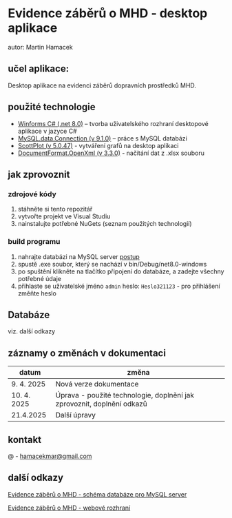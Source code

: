 # Evidence záběrů o MHD - desktop aplikace

autor: Martin Hamacek

## učel aplikace: 
Desktop aplikace na evidenci záběrů dopravních prostředků MHD. 

## použité technologie

- [Winforms C# (.net 8.0)](https://learn.microsoft.com/en-us/dotnet/desktop/winforms/?view=netdesktop-8.0) – tvorba uživatelského rozhraní desktopové aplikace v jazyce C#
- [MySQL.data.Connection (v 9.1.0)](https://www.nuget.org/packages/MySql.Data/9.1.0#show-readme-container) – práce s MySQL databázi 
- [ScottPlot (v 5.0.47)](https://scottplot.net/) - vytváření grafů na desktop aplikaci
- [DocumentFormat.OpenXml (v 3.3.0)](https://www.nuget.org/packages/documentformat.openxml) - načítání dat z .xlsx souboru

## jak zprovoznit

### zdrojové kódy
1. stáhněte si tento repozitář
2. vytvořte projekt ve Visual Studiu
3. nainstalujte potřebné NuGets (seznam použitých technologií)

### build programu

1. nahrajte databázi na MySQL server [postup](https://github.com/Martin-Hamacek-05/mysql_ev_clip_about_p_transport)
2. spustě .exe soubor, který se nachází v bin/Debug/net8.0-windows
3. po spuštění klikněte na tlačítko připojení do databáze, a zadejte všechny potřebné údaje
4. přihlaste se uživatelské jméno `admin` heslo: `Heslo321123` - pro přihlášení změňte heslo

## Databáze

viz. další odkazy

## záznamy o změnách v dokumentaci
|datum|změna|
|-|-|
|9. 4. 2025|Nová verze dokumentace|
|10. 4. 2025|Úprava - použité technologie, doplnění jak zprovoznit, doplnění odkazů|
|21.4.2025|Další úpravy|

## kontakt
@ - hamacekmar@gmail.com

## další odkazy
[Evidence záběrů o MHD - schéma databáze pro MySQL server](https://github.com/Martin-Hamacek-05/mysql_ev_clip_about_p_transport)

[Evidence záběrů o MHD - webové rozhraní]()
